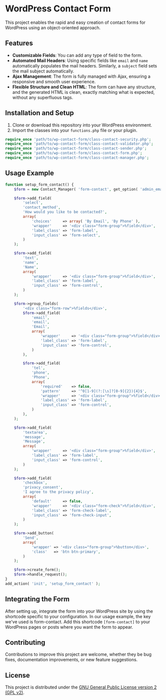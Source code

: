 # WordPress Contact Form

This project enables the rapid and easy creation of contact forms for WordPress using an object-oriented approach.

## Features

- **Customizable Fields**: You can add any type of field to the form.
- **Automated Mail Headers**: Using specific fields like `email` and `name` automatically populates the mail headers. Similarly, a `subject` field sets the mail subject automatically.
- **Ajax Management**: The form is fully managed with Ajax, ensuring a responsive and smooth user experience.
- **Flexible Structure and Clean HTML**: The form can have any structure, and the generated HTML is clean, exactly matching what is expected, without any superfluous tags.

## Installation and Setup

1. Clone or download this repository into your WordPress environment.
2. Import the classes into your `functions.php` file or your plugin.

```php
require_once 'path/to/wp-contact-form/class-contact-security.php';
require_once 'path/to/wp-contact-form/class-contact-validator.php';
require_once 'path/to/wp-contact-form/class-contact-sender.php';
require_once 'path/to/wp-contact-form/class-contact-form.php';
require_once 'path/to/wp-contact-form/class-contact-manager.php';
```

## Usage Example

```php
function setup_form_contact() {
    $form = new Contact_Manager( 'form-contact', get_option( 'admin_email' ) );

    $form->add_field(
        'select',
        'contact_method',
        'How would you like to be contacted?',
        array(
            'choices'     => array( 'By Email', 'By Phone' ),
            'wrapper'     => '<div class="form-group">%field</div>',
            'label_class' => 'form-label',
            'input_class' => 'form-select',
        )
    );

    $form->add_field(
        'text',
        'name',
        'Name',
        array(
            'wrapper'     => '<div class="form-group">%field</div>',
            'label_class' => 'form-label',
            'input_class' => 'form-control',
        )
    );

    $form->group_fields(
        '<div class="form-row">%fields</div>',
        $form->add_field(
            'email',
            'email',
            'Email',
            array(
                'wrapper'     => '<div class="form-group">%field</div>',
                'label_class' => 'form-label',
                'input_class' => 'form-control',
            )
        ),

        $form->add_field(
            'tel',
            'phone',
            'Phone',
            array(
                'required'    => false,
                'pattern'     => '^0[1-9](?:[\s]?[0-9]{2}){4}$',
                'wrapper'     => '<div class="form-group">%field</div>',
                'label_class' => 'form-label',
                'input_class' => 'form-control',
            )
        ),
    );

    $form->add_field(
        'textarea',
        'message',
        'Message',
        array(
            'wrapper'     => '<div class="form-group">%field</div>',
            'label_class' => 'form-label',
            'input_class' => 'form-control',
        )
    );

    $form->add_field(
        'checkbox',
        'privacy_consent',
        'I agree to the privacy policy',
        array(
            'default'     => false,
            'wrapper'     => '<div class="form-check">%field</div>',
            'label_class' => 'form-check-label',
            'input_class' => 'form-check-input',
        )
    );

    $form->add_button(
        'Send',
        array(
            'wrapper' => '<div class="form-group">%button</div>',
            'class'   => 'btn btn-primary',
        )
    );

    $form->create_form();
    $form->handle_request();
}
add_action( 'init', 'setup_form_contact' );
```

## Integrating the Form

After setting up, integrate the form into your WordPress site by using the shortcode specific to your configuration. In our usage example, the key we've used is form-contact. Add this shortcode `[form-contact]` to your WordPress pages or posts where you want the form to appear.

## Contributing

Contributions to improve this project are welcome, whether they be bug fixes, documentation improvements, or new feature suggestions.

## License

This project is distributed under the [GNU General Public License version 2 (GPL v2)](LICENSE).
